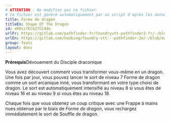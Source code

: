 ```yaml
---
# ATTENTION : Ne modifiez pas ce fichier
# Ce fichier est généré automatiquement par un script d'après les données du module Foundry VTT officiel et de sa traduction
title: Forme de dragon
titleEn: Shape Of The Dragon
id: eR0sifECG27CC4do
urlFr: https://gitlab.com/pathfinder-fr/foundryvtt-pathfinder2-fr/-/blob/master/data/feats/eR0sifECG27CC4do.htm
urlEn: https://gitlab.com/hooking/foundry-vtt---pathfinder-2e/-/blob/master/packs/data/feats.db/shape-of-the-dragon.json
group: feats
layout: dons
---
```

**Prérequis**Dévouement du Disciple draconique

Vous avez découvert comment vous transformer vous-même en un dragon. Une fois par jour, vous pouvez lancer le sort de niveau 7 <a class="entity-link" data-pack="pf2e.spells-srd" data-id="5c692cCcTDXjSEzk" draggable="true">Forme de dragon</a> comme un sort arcanique inné, vous transformant en votre type choisi de dragon. Le sort est automatiquement intensifié au niveau 8 si vous êtes de niveau 16 et au niveau 9 si vous êtes au niveau 18.

Chaque fois que vous obtenez un coup critique avec une <a class="entity-link" data-pack="pf2e.actionspf2e" data-id="VjxZFuUXrCU94MWR" draggable="true">Frappe</a> à mains nues obtenue par le biais de <em>Forme de dragon</em>, vous rechargez immédiatement le sort de Souffle de dragon.


